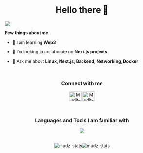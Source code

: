 <h1 align="center">Hello there 👋</h1>

[![](https://visitcount.itsvg.in/api?id=laughing-nerd&label=Profile%20Views&color=4&icon=5&pretty=true)](https://visitcount.itsvg.in)

**Few things about me**
- 🔭 I am learning **Web3**

- 🤝 I’m looking to collaborate on **Next.js projects**

- 💬 Ask me about **Linux, Next.js, Backend, Networking, Docker**

<br />
<!-- --------------------------------------------------------------------------------------------------------------------------------------------------------------------------------- -->
<h3 align="center">Connect with me</h3>
<p align="center">
<a href="https://x.com/MUDITJA18262556" target="blank"><img align="center" src="https://raw.githubusercontent.com/Mudit-Jxin7/github-profile-readme-generator/master/src/images/icons/Social/twitter.svg" alt="Mudit-Jxin7" height="30" width="40" /></a>
<a href="https://www.linkedin.com/in/mudit-jain-77464325b/" target="blank"><img align="center" src="https://raw.githubusercontent.com/Mudit-Jxin7/github-profile-readme-generator/master/src/images/icons/Social/linked-in-alt.svg" alt="Mudit-Jxin7" height="30" width="40" /></a>
</p>
<br />
<!-- --------------------------------------------------------------------------------------------------------------------------------------------------------------------------------- -->

<!-- --------------------------------------------------------------------------------------------------------------------------------------------------------------------------------- -->
<h3 align="center">Languages and Tools I am familiar with</h3>
<p align="center">
  <a href="https://skillicons.dev">
    <img src="https://skillicons.dev/icons?i=appwrite,astro,bootstrap,css,docker,express,figma,firebase,git,github,githubactions,html,js,linux,mongodb,mysql,nextjs,nestjs,nginx,nodejs,prisma,postgres,react,supabase,sqlite,tailwind,tauri,typescript,vscode,vite" />
  </a>
</p>
<br />
<!-- --------------------------------------------------------------------------------------------------------------------------------------------------------------------------------- -->

<div style="display:flex; justify-content:center; align-items:center">
<img src = "https://github-readme-stats.vercel.app/api?username=Mudit-Jxin7&show_icons=true&locale=en&theme=dark" alt = "mudz-stats" />
<img src = "https://github-readme-streak-stats.herokuapp.com?user=Mudit-Jxin7&theme=dark" alt = "mudz-stats" />
</div>
